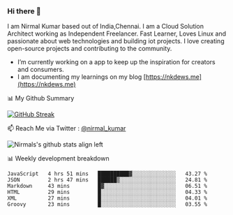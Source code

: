 ### Hi there 👋

 I am Nirmal Kumar based out of India,Chennai. I am a Cloud Solution Architect working as Independent Freelancer. Fast Learner, Loves Linux and passionate about web technologies and building iot projects. I love creating open-source projects and contributing to the community.

- I’m currently working on a app to keep up the inspiration for creators and consumers.
- I am documenting my learnings on my blog [https://nkdews.me](https://nkdews.me)


📊 My Github Summary

[![GitHub Streak](https://github-readme-streak-stats.herokuapp.com?user=nk-gears&theme=dark&hide_border=true&date_format=M%20j%5B%2C%20Y%5D)](https://git.io/streak-stats)


📫 Reach Me via  Twitter : [@nirmal_kumar](https://twitter.com/nirmal_kumar)

![Nirmals's github stats align left](https://github-readme-stats.vercel.app/api?username=nk-gears&show_icons=true)


📊 Weekly development breakdown

<!--START_SECTION:waka-->

```text
JavaScript   4 hrs 51 mins   ██████████▓░░░░░░░░░░░░░░   43.27 %
JSON         2 hrs 47 mins   ██████▒░░░░░░░░░░░░░░░░░░   24.81 %
Markdown     43 mins         █▓░░░░░░░░░░░░░░░░░░░░░░░   06.51 %
HTML         29 mins         █░░░░░░░░░░░░░░░░░░░░░░░░   04.33 %
XML          27 mins         █░░░░░░░░░░░░░░░░░░░░░░░░   04.01 %
Groovy       23 mins         █░░░░░░░░░░░░░░░░░░░░░░░░   03.55 %
```

<!--END_SECTION:waka-->


